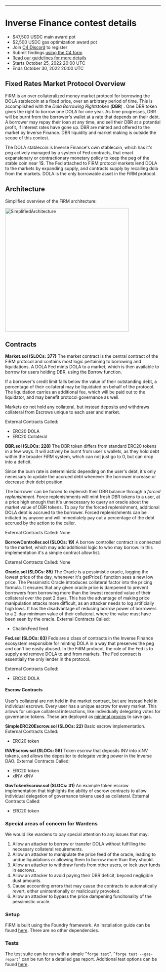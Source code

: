 ---

# Inverse Finance contest details
- $47,500 USDC main award pot
- $2,500 USDC gas optimization award pot
- Join [C4 Discord](https://discord.gg/code4rena) to register
- Submit findings [using the C4 form](https://code4rena.com/contests/2022-10-inverse-finance-contest/submit)
- [Read our guidelines for more details](https://docs.code4rena.com/roles/wardens)
- Starts October 25, 2022 20:00 UTC
- Ends October 30, 2022 20:00 UTC


## Fixed Rates Market Protocol Overview
FiRM is an over collateralized money market protocol for borrowing the DOLA stablecoin at a fixed price, over an arbitrary period of time. This is accomplished with the *Dola Borrowing Rights*token  (**DBR**) .
One DBR token gives the right to borrow one DOLA for one year. As time progresses, DBR will be burnt from the borrower's wallet at a rate that depends on their debt. A borrower may repay their loan at any time, and sell their DBR at a potential profit, if interest rates have gone up. DBR are minted and offered to the market by Inverse Finance. DBR liquidity and market making is outside the scope of this contest.

The DOLA stablecoin is Inverse Finance's own stablecoin, which has it's peg actively managed by a system of Fed contracts, that enact expansionary or contractionary monetary policy to keep the peg of the stable coin near 1$. The Fed attached to FiRM protocol markets lend DOLA to the markets by expanding supply, and contracts supply by recalling dola from the markets. DOLA is the only borrowable asset in the FiRM protocol.
## Architecture
Simplified overview of the FiRM architecture:

<img width="400" alt="SimplifiedArchitecture" src="https://user-images.githubusercontent.com/85371239/197343588-ddc1925a-94e2-4b9e-a91f-79310e00c4fe.png">

## Contracts

**Market.sol (SLOCs: 377)**
The market contract is the central contract of the FiRM protocol and contains most logic pertaining to borrowing and liquidations. A DOLA Fed mints DOLA to a market, which is then available to borrow for users holding DBR, using the Borrow function.

If a borrower's credit limit falls below the value of their outstanding debt, a percentage of their collateral may be liquidated on behalf of the protocol. The liquidation carries an additional fee, which will be paid out to the liquidator, and may benefit protocol governance as well.

Markets do not hold any collateral, but instead deposits and withdraws collateral from Escrows unique to each user and market.

External Contracts Called:
- ERC20 DOLA
- ERC20 Collateral

**DBR.sol (SLOCs: 228)**
The DBR token differs from standard ERC20 tokens in a few ways. It will actively be burnt from user's wallets, as they hold debt within the broader FiRM system, which can not just go to 0, but can drop into a deficit.

Since the burn rate is deterministic depending on the user's debt, it's only necessary to update the accrued debt whenever the borrower increase or decrease their debt position.

The borrower can be forced to replenish their DBR balance through a *forced replenishment*. Force replenishments will mint fresh DBR tokens to a user, at a price high enough that it's unnecessary to  query an oracle about the market value of DBR tokens. To pay for the forced replenishment, additional DOLA debt is accrued to the borrower. Forced replenishments can be initiated by anyone and will immediately pay out  a percentage of the debt accrued by the action to the caller.

External Contracts Called: None

**BorrowController.sol (SLOCs: 19)**
A borrow controller contract is connected to the market, which may add additional logic to who may borrow. In this implementation it's a simple contract allow list.

External Contracts Called: None

**Oracle.sol (SLOCs: 85)**
The Oracle is a pessimistic oracle, logging the lowest price of the day, whenever it's getPrice() function sees a new low price.
The Pessimistic Oracle introduces collateral factor into the pricing formula. It ensures that any given oracle price is dampened to prevent borrowers from borrowing more than the lowest recorded value of their collateral over the past 2 days.
This has the advantage of making price manipulation attacks more difficult, as an attacker needs to log artificially high lows.
It has the disadvantage of reducing borrow power of borrowers to a 2-day minimum value of their collateral, where the value must have been seen by the oracle.
External Contracts Called:
- ChalinkFeed feed

**Fed.sol (SLOCs: 83)**
Feds are a class of contracts in the Inverse Finance ecosystem responsible for minting DOLA in a way that preserves the peg and can't be easily abused. In the FiRM protocol, the role of the Fed is to supply and remove DOLA to and from markets. The Fed contract is essentially the only lender in the protocol.

External Contracts Called:
- ERC20 DOLA


#### Escrow Contracts
User's collateral are not held in the market contract, but are instead held in individual escrows. Every user has a unique escrow for every market. This allows for unique collateral interactions, like individually delegating votes for governance tokens. These are deployed as [minimal proxies](https://eips.ethereum.org/EIPS/eip-1167) to save gas. 

**SimpleERC20Escrow.sol (SLOCs: 22)**
Basic escrow implementation.
 External Contracts Called:
- ERC20 token
 
**INVEscrow.sol (SLOCs: 56)**
Token escrow that deposits INV into xINV tokens, and allows the depositor to delegate voting power in the Inverse DAO.
External Contracts Called:
- ERC20 token
- xINV xINV

**GovTokenEscrow.sol (SLOCs: 31)**
An example token escrow implementation that highlights the ability of escrow contracts to allow individual delegation of governance tokens used as collateral.
External Contracts Called:
- ERC20 token

### Special areas of concern for Wardens
We would like wardens to pay special attention to any issues that may:
1. Allow an attacker to borrow or transfer DOLA without fulfilling the necessary collateral requirements.
2. Allow an attacker to manipulate the price feed of the oracle, leading to undue liquidations or allowing them to borrow more than they should.
3. Allow an attacker to withdraw funds from other users, or lock user funds in escrows.
4. Allow an attacker to avoid paying their DBR deficit, beyond negligible dust amounts.
5. Cause accounting errors that may cause the contracts to automatically revert, either unintentionally or maliciously provoked.
6. Allow an attacker to bypass the price dampening funcitonality of the pessimistic oracle.

### Setup
FiRM is built using the Foundry framework. An installation guide can be found [here](https://book.getfoundry.sh/getting-started/installation). There are no other dependencies.
### Tests
The test suite can be run with a simple "`forge test`". "`forge test --gas-report`" can be run for a detailed gas report.  Additional test options can be found [here](https://book.getfoundry.sh/reference/forge/forge-test).
